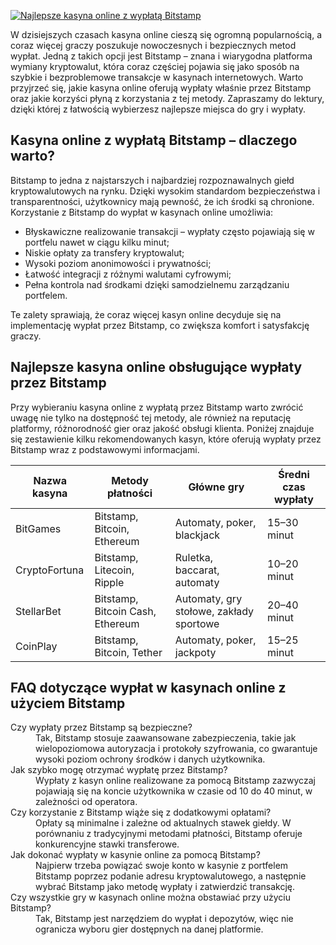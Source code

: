 [![Najlepsze kasyna online z wypłatą Bitstamp](https://123-caf.pages.dev/gitsignup.png)](https://vrmoo.ru/Bt82HjjY)

<div>     <p>W dzisiejszych czasach kasyna online cieszą się ogromną popularnością, a coraz więcej graczy poszukuje nowoczesnych i bezpiecznych metod wypłat. Jedną z takich opcji jest Bitstamp – znana i wiarygodna platforma wymiany kryptowalut, która coraz częściej pojawia się jako sposób na szybkie i bezproblemowe transakcje w kasynach internetowych. Warto przyjrzeć się, jakie kasyna online oferują wypłaty właśnie przez Bitstamp oraz jakie korzyści płyną z korzystania z tej metody. Zapraszamy do lektury, dzięki której z łatwością wybierzesz najlepsze miejsca do gry i wypłaty.</p>    <h2>Kasyna online z wypłatą Bitstamp – dlaczego warto?</h2>   <p>Bitstamp to jedna z najstarszych i najbardziej rozpoznawalnych giełd kryptowalutowych na rynku. Dzięki wysokim standardom bezpieczeństwa i transparentności, użytkownicy mają pewność, że ich środki są chronione. Korzystanie z Bitstamp do wypłat w kasynach online umożliwia:</p>   <ul>     <li>Błyskawiczne realizowanie transakcji – wypłaty często pojawiają się w portfelu nawet w ciągu kilku minut;</li>     <li>Niskie opłaty za transfery kryptowalut;</li>     <li>Wysoki poziom anonimowości i prywatności;</li>     <li>Łatwość integracji z różnymi walutami cyfrowymi;</li>     <li>Pełna kontrola nad środkami dzięki samodzielnemu zarządzaniu portfelem.</li>   </ul>   <p>Te zalety sprawiają, że coraz więcej kasyn online decyduje się na implementację wypłat przez Bitstamp, co zwiększa komfort i satysfakcję graczy.</p>    <h2>Najlepsze kasyna online obsługujące wypłaty przez Bitstamp</h2>   <p>Przy wybieraniu kasyna online z wypłatą przez Bitstamp warto zwrócić uwagę nie tylko na dostępność tej metody, ale również na reputację platformy, różnorodność gier oraz jakość obsługi klienta. Poniżej znajduje się zestawienie kilku rekomendowanych kasyn, które oferują wypłaty przez Bitstamp wraz z podstawowymi informacjami.</p>    <table>     <thead>       <tr>         <th>Nazwa kasyna</th>         <th>Metody płatności</th>         <th>Główne gry</th>         <th>Średni czas wypłaty</th>       </tr>     </thead>     <tbody>       <tr>         <td>BitGames</td>         <td>Bitstamp, Bitcoin, Ethereum</td>         <td>Automaty, poker, blackjack</td>         <td>15–30 minut</td>       </tr>       <tr>         <td>CryptoFortuna</td>         <td>Bitstamp, Litecoin, Ripple</td>         <td>Ruletka, baccarat, automaty</td>         <td>10–20 minut</td>       </tr>       <tr>         <td>StellarBet</td>         <td>Bitstamp, Bitcoin Cash, Ethereum</td>         <td>Automaty, gry stołowe, zakłady sportowe</td>         <td>20–40 minut</td>       </tr>       <tr>         <td>CoinPlay</td>         <td>Bitstamp, Bitcoin, Tether</td>         <td>Automaty, poker, jackpoty</td>         <td>15–25 minut</td>       </tr>     </tbody>   </table>    <h2>FAQ dotyczące wypłat w kasynach online z użyciem Bitstamp</h2>   <dl>     <dt>Czy wypłaty przez Bitstamp są bezpieczne?</dt>     <dd>Tak, Bitstamp stosuje zaawansowane zabezpieczenia, takie jak wielopoziomowa autoryzacja i protokoły szyfrowania, co gwarantuje wysoki poziom ochrony środków i danych użytkownika.</dd>      <dt>Jak szybko mogę otrzymać wypłatę przez Bitstamp?</dt>     <dd>Wypłaty z kasyn online realizowane za pomocą Bitstamp zazwyczaj pojawiają się na koncie użytkownika w czasie od 10 do 40 minut, w zależności od operatora.</dd>      <dt>Czy korzystanie z Bitstamp wiąże się z dodatkowymi opłatami?</dt>     <dd>Opłaty są minimalne i zależne od aktualnych stawek giełdy. W porównaniu z tradycyjnymi metodami płatności, Bitstamp oferuje konkurencyjne stawki transferowe.</dd>      <dt>Jak dokonać wypłaty w kasynie online za pomocą Bitstamp?</dt>     <dd>Najpierw trzeba powiązać swoje konto w kasynie z portfelem Bitstamp poprzez podanie adresu kryptowalutowego, a następnie wybrać Bitstamp jako metodę wypłaty i zatwierdzić transakcję.</dd>      <dt>Czy wszystkie gry w kasynach online można obstawiać przy użyciu Bitstamp?</dt>     <dd>Tak, Bitstamp jest narzędziem do wypłat i depozytów, więc nie ogranicza wyboru gier dostępnych na danej platformie.</dd>   </dl> </div>